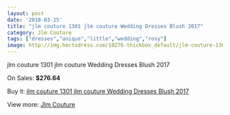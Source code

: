 ```yaml
---
layout: post
date: '2018-03-25'
title: "jlm couture 1301 jlm couture Wedding Dresses Blush 2017"
category: Jlm Couture
tags: ["dresses","unique","little","wedding","rosy"]
image: http://img.hectodress.com/10276-thickbox_default/jlm-couture-1301-jlm-couture-wedding-dresses-blush-2013.jpg
---
```

jlm couture 1301 jlm couture Wedding Dresses Blush 2017

On Sales: **$276.64**
<a href="https://www.hectodress.com/jlm-couture/5082-jlm-couture-1301-jlm-couture-wedding-dresses-blush-2013.html"><amp-img layout="responsive" width="600" height="600" src="//img.hectodress.com/10276-thickbox_default/jlm-couture-1301-jlm-couture-wedding-dresses-blush-2013.jpg" alt="jlm couture 1301 jlm couture Wedding Dresses Blush 2017 0" /></a>

Buy it: [jlm couture 1301 jlm couture Wedding Dresses Blush 2017](https://www.hectodress.com/jlm-couture/5082-jlm-couture-1301-jlm-couture-wedding-dresses-blush-2013.html "jlm couture 1301 jlm couture Wedding Dresses Blush 2017")

View more: [Jlm Couture](https://www.hectodress.com/84-jlm-couture "Jlm Couture")